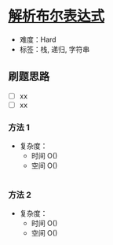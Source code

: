 # [解析布尔表达式](https://leetcode-cn.com/problems/parsing-a-boolean-expression/)

- 难度：Hard
- 标签：栈, 递归, 字符串

## 刷题思路

- [ ] xx
- [ ] xx

### 方法 1

- 复杂度：
    - 时间 O()
    - 空间 O()

``` js

```

### 方法 2

- 复杂度：
    - 时间 O()
    - 空间 O()

``` js

```

